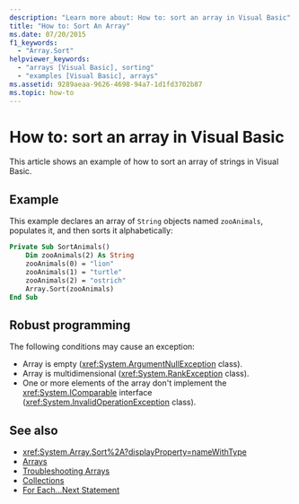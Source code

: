 ```yaml
---
description: "Learn more about: How to: sort an array in Visual Basic"
title: "How to: Sort An Array"
ms.date: 07/20/2015
f1_keywords: 
  - "Array.Sort"
helpviewer_keywords: 
  - "arrays [Visual Basic], sorting"
  - "examples [Visual Basic], arrays"
ms.assetid: 9289aeaa-9626-4698-94a7-1d1fd3702b87
ms.topic: how-to
---
```

# How to: sort an array in Visual Basic

This article shows an example of how to sort an array of strings in Visual Basic.

## Example

This example declares an array of `String` objects named `zooAnimals`, populates it, and then sorts it alphabetically:
  
```vb
Private Sub SortAnimals()
    Dim zooAnimals(2) As String
    zooAnimals(0) = "lion"
    zooAnimals(1) = "turtle"
    zooAnimals(2) = "ostrich"
    Array.Sort(zooAnimals)
End Sub
```

## Robust programming

The following conditions may cause an exception:

- Array is empty (<xref:System.ArgumentNullException> class).
- Array is multidimensional (<xref:System.RankException> class).
- One or more elements of the array don't implement the <xref:System.IComparable> interface (<xref:System.InvalidOperationException> class).

## See also

- <xref:System.Array.Sort%2A?displayProperty=nameWithType>
- [Arrays](index.md)
- [Troubleshooting Arrays](troubleshooting-arrays.md)
- [Collections](../../concepts/collections.md)
- [For Each...Next Statement](../../../language-reference/statements/for-each-next-statement.md)
